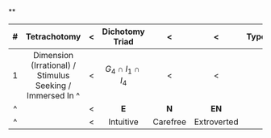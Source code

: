 **

|  #  |                       Tetrachotomy                        |  <  |     Dichotomy Triad     |    <     |      <      | Types |  <  |  <  |  <  |
| :-: | :-------------------------------------------------------: | :-: | :---------------------: | :------: | :---------: | :---: | :-: | :-: | :-: |
|  1  | Dimension (Irrational) / Stimulus Seeking / Immersed In ^ |  <  | $G_4 \cap I_1 \cap I_4$ |    <     |      <      |       |  <  |  <  |  <  |
|  ^  |                                                           |  <  |          **E**          |  **N**   |   **EN**    |       |     |     |     |
|  ^  |                                                           |  <  |        Intuitive        | Carefree | Extroverted |       |     |     |     |

